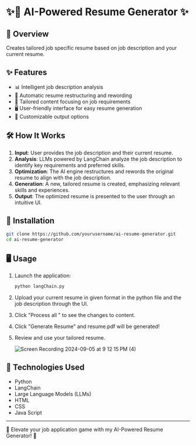# ✨🚀 AI-Powered Resume Generator ✨

## 🔭 Overview
Creates tailored job specific resume based on job description and your current resume.

## ✨ Features

- 📊 Intelligent job description analysis
- 📄 Automatic resume restructuring and rewording
- 🎯 Tailored content focusing on job requirements
- 🖥️ User-friendly interface for easy resume generation
- 🔧 Customizable output options

## 🛠️ How It Works

1. **Input**: User provides the job description and their current resume.
2. **Analysis**: LLMs powered by LangChain analyze the job description to identify key requirements and preferred skills.
3. **Optimization**: The AI engine restructures and rewords the original resume to align with the job description.
4. **Generation**: A new, tailored resume is created, emphasizing relevant skills and experiences.
5. **Output**: The optimized resume is presented to the user through an intuitive UI.

## 🚀 Installation

```bash
git clone https://github.com/yourusername/ai-resume-generator.git
cd ai-resume-generator

```

## 🖥️ Usage

1. Launch the application:
   ```bash
   python langChain.py
   ```
2. Upload your current resume in given format in the python file and the job description through the UI.
3. Click "Process all " to see the changes to content.
4. Click "Generate Resume" and resume.pdf will be generated!
5. Review and use your tailored resume.

   ![Screen Recording 2024-09-05 at 9 12 15 PM (4)](https://github.com/user-attachments/assets/2843b24e-6036-4227-a9ef-3574b7dd4de9)



## 🔧 Technologies Used

- Python
- LangChain
- Large Language Models (LLMs)
- HTML
- CSS
- Java Script


---

🌟 Elevate your job application game with my AI-Powered Resume Generator! 🌟
